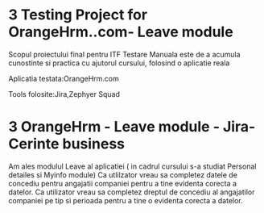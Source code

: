 # 3 Testing Project for OrangeHrm..com- Leave module
Scopul proiectului final pentru ITF Testare Manuala este de a acumula cunostinte si practica cu ajutorul cursului, folosind o aplicatie reala

Aplicatia testata:OrangeHrm.com

Tools folosite:Jira,Zephyer Squad

# 3 OrangeHrm - Leave module - Jira-Cerinte business

Am ales modulul Leave al aplicatiei ( in cadrul cursului s-a studiat Personal detailes si Myinfo module)
Ca utlilzator vreau sa completez datele de concediu pentru angajatii companiei pentru a tine evidenta corecta a datelor.
Ca utilizator vreau sa completez dreptul de concediu al angajatilor companiei pe tip si perioada pentru a tine o evidenta corecta a datelor.



